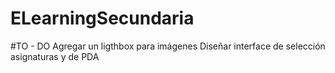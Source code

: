 # ELearningSecundaria


#TO - DO
    Agregar un ligthbox para imágenes
    Diseñar interface de selección asignaturas y de PDA